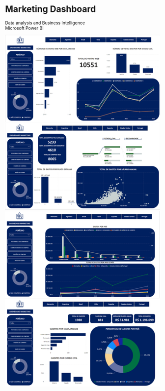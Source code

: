 # Marketing Dashboard
Data analysis and Business Intelligence <br>
Microsoft Power BI

<img src="Modelo marketing.PNG" width="" height=""><br>
<img src="Modelo marketing_2.PNG" width="" height=""><br>
<img src="Modelo marketing_3.PNG" width="" height=""><br>
<img src="Modelo marketing_4.PNG" width="" height="">


